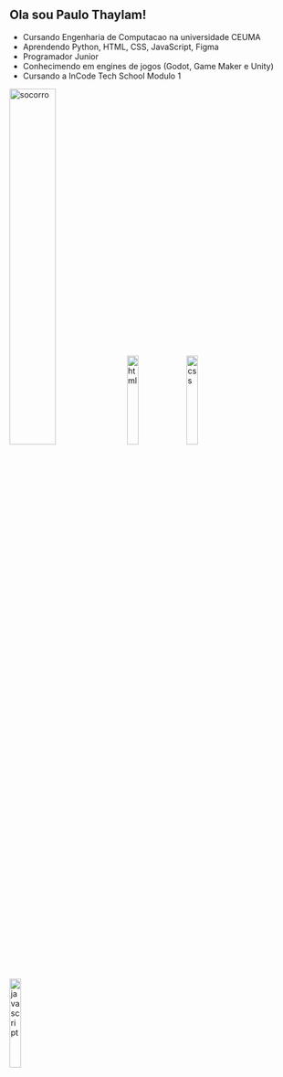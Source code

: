 ## Ola sou Paulo Thaylam!
- Cursando Engenharia de Computacao na universidade CEUMA
- Aprendendo Python, HTML, CSS, JavaScript, Figma
- Programador Junior
- Conhecimendo em engines de jogos (Godot, Game Maker e Unity)
- Cursando a InCode Tech School Modulo 1

<img src="https://meuvestibular.com.br/wp-content/uploads/2018/11/ceuma-og-1200x900.jpg" alt="socorro" width="40%"> </img>
<img src="https://img.icons8.com/?size=100&id=20909&format=png&color=000000" alt="html" width="20%"> </img>
<img src="https://img.icons8.com/?size=100&id=7gdY5qNXaKC0&format=png&color=000000" alt="css" width="20%"> </img>
<img src="https://img.icons8.com/?size=100&id=108784&format=png&color=000000" alt="javascript" width="20%"> </img>

<!--https://img.icons8.com/?size=100&id=108784&format=png&color=000000
**paulothaylam/paulothaylam** is a ✨ _special_ ✨ repository because its `README.md` (this file) appears on your GitHub profile.

Here are some ideas to get you started:

- 🔭 I’m currently working on ...
- 🌱 I’m currently learning ...
- 👯 I’m looking to collaborate on ...
- 🤔 I’m looking for help with ...
- 💬 Ask me about ...
- 📫 How to reach me: ...
- 😄 Pronouns: ...
- ⚡ Fun fact: ...
-->
